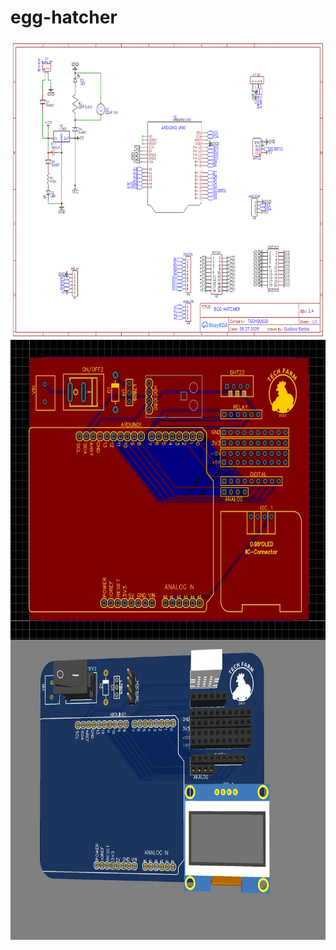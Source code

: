 # egg-hatcher

<img align="center" height="480" src="https://github.com/guusebumps/egg-hatcher/blob/main/pcb1.png"/>
<img align="center" height="480" src="https://github.com/guusebumps/egg-hatcher/blob/main/pcb2.jpg"/>
<img align="center" height="480" src="https://github.com/guusebumps/egg-hatcher/blob/main/pcb3.jpg"/>



